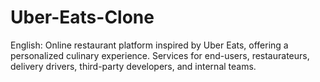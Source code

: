 # Uber-Eats-Clone
English: Online restaurant platform inspired by Uber Eats, offering a personalized culinary experience. Services for end-users, restaurateurs, delivery drivers, third-party developers, and internal teams.
